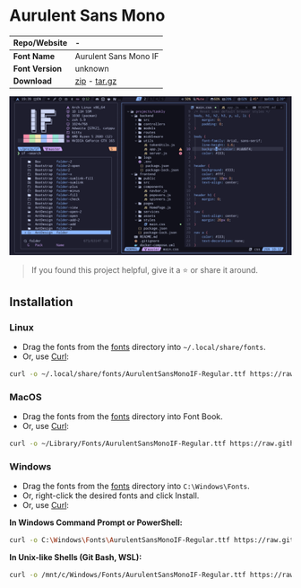 <!-- SHORTCUT REFERENCE LINKS -->

[zip]: https://github.com/iconicFonts/if/releases/download/v1.1.0/Aurulent_Sans_Mono.zip
[tar]: https://github.com/iconicFonts/if/releases/download/v1.1.0/Aurulent_Sans_Mono.tar.gz

# Aurulent Sans Mono

| Repo/Website     | -                          |
| :--------------- | :------------------------- |
| **Font Name**    | Aurulent Sans Mono IF      |
| **Font Version** | unknown                    |
| **Download**     | [zip][zip] - [tar.gz][tar] |

![Font preview](preview.png)

> If you found this project helpful, give it a :star: or share it around.

## Installation

### Linux

- Drag the fonts from the [fonts](fonts) directory into `~/.local/share/fonts`.
- Or, use [Curl](https://github.com/curl/curl):

```sh
curl -o ~/.local/share/fonts/AurulentSansMonoIF-Regular.ttf https://raw.githubusercontent.com/iconicFonts/if/main/fonts/patched/Aurulent_Sans_Mono/fonts/AurulentSansMonoIF-Regular.ttf
```

### MacOS

- Drag the fonts from the [fonts](fonts) directory into Font Book.
- Or, use [Curl](https://github.com/curl/curl):

```sh
curl -o ~/Library/Fonts/AurulentSansMonoIF-Regular.ttf https://raw.githubusercontent.com/iconicFonts/if/main/fonts/patched/Aurulent_Sans_Mono/fonts/AurulentSansMonoIF-Regular.ttf
```

### Windows

- Drag the fonts from the [fonts](fonts) directory into `C:\Windows\Fonts`.
- Or, right-click the desired fonts and click Install.
- Or, use [Curl](https://github.com/curl/curl):

**In Windows Command Prompt or PowerShell:**

```sh
curl -o C:\Windows\Fonts\AurulentSansMonoIF-Regular.ttf https://raw.githubusercontent.com/iconicFonts/if/main/fonts/patched/Aurulent_Sans_Mono/fonts/AurulentSansMonoIF-Regular.ttf
```

**In Unix-like Shells (Git Bash, WSL):**

```sh
curl -o /mnt/c/Windows/Fonts/AurulentSansMonoIF-Regular.ttf https://raw.githubusercontent.com/iconicFonts/if/main/fonts/patched/Aurulent_Sans_Mono/fonts/AurulentSansMonoIF-Regular.ttf
```
